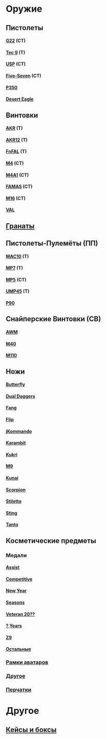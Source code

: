 # Оружие


## Пистолеты


#### [G22](https://alexkandy8.github.io/sulphur-dioxide/ids/weapons/pistols/G22) (CT)

#### [Tec 9](https://alexkandy8.github.io/sulphur-dioxide/ids/weapons/pistols/Tec9) (T)

#### [USP](https://alexkandy8.github.io/sulphur-dioxide/ids/weapons/pistols/USP) (CT)

#### [Five-Seven](https://alexkandy8.github.io/sulphur-dioxide/ids/weapons/pistols/FS) (CT)

#### [P350](https://alexkandy8.github.io/sulphur-dioxide/ids/weapons/pistols/P350)

#### [Desert Eagle](https://alexkandy8.github.io/sulphur-dioxide/ids/weapons/pistols/Deagle)



## Винтовки


#### [AKR](https://alexkandy8.github.io/sulphur-dioxide/ids/weapons/rifles/AKR) (T)

#### [AKR12](https://alexkandy8.github.io/sulphur-dioxide/ids/weapons/rifles/AKR12) (T)

#### [FnFAL](https://alexkandy8.github.io/sulphur-dioxide/ids/weapons/rifles/FnFAL) (T)

#### [M4](https://alexkandy8.github.io/sulphur-dioxide/ids/weapons/rifles/M4) (CT)

#### [M4A1](https://alexkandy8.github.io/sulphur-dioxide/ids/weapons/rifles/M4A1) (CT)

#### [FAMAS](https://alexkandy8.github.io/sulphur-dioxide/ids/weapons/rifles/Famas) (CT)

#### [M16](https://alexkandy8.github.io/sulphur-dioxide/ids/weapons/rifles/M16) (CT)

#### [VAL](https://alexkandy8.github.io/sulphur-dioxide/ids/weapons/rifles/VAL)


## [Гранаты](https://alexkandy8.github.io/sulphur-dioxide/ids/weapons/grenades)


## Пистолеты-Пулемёты (ПП)

#### [MAC10](https://alexkandy8.github.io/sulphur-dioxide/ids/weapons/subs/MAC10) (T)

#### [MP7](https://alexkandy8.github.io/sulphur-dioxide/ids/weapons/subs/MP7) (T)

#### [MP5](https://alexkandy8.github.io/sulphur-dioxide/ids/weapons/subs/MP5) (CT)

#### [UMP45](https://alexkandy8.github.io/sulphur-dioxide/ids/weapons/subs/UMP45) (T)

#### [P90](https://alexkandy8.github.io/sulphur-dioxide/ids/weapons/subs/P90)


## Снайперские Винтовки (СВ)

#### [AWM](https://alexkandy8.github.io/sulphur-dioxide/ids/weapons/srifles/AWM) 

#### [M40](https://alexkandy8.github.io/sulphur-dioxide/ids/weapons/srifles/M40) 

#### [M110](https://alexkandy8.github.io/sulphur-dioxide/ids/weapons/srifles/M110) 


## Ножи

#### [Butterfly](https://alexkandy8.github.io/sulphur-dioxide/ids/weapons/knifes/Butterfly)

#### [Dual Daggers](https://alexkandy8.github.io/sulphur-dioxide/ids/weapons/knifes/Daggers)

#### [Fang](https://alexkandy8.github.io/sulphur-dioxide/ids/weapons/knifes/Fang)

#### [Flip](https://alexkandy8.github.io/sulphur-dioxide/ids/weapons/knifes/Flip)

#### [jKommando](https://alexkandy8.github.io/sulphur-dioxide/ids/weapons/knifes/jKommando)

#### [Karambit](https://alexkandy8.github.io/sulphur-dioxide/ids/weapons/knifes/Karambit)

#### [Kukri](https://alexkandy8.github.io/sulphur-dioxide/ids/weapons/knifes/Kukri)

#### [M9](https://alexkandy8.github.io/sulphur-dioxide/ids/weapons/knifes/M9)

#### [Kunai](https://alexkandy8.github.io/sulphur-dioxide/ids/weapons/knifes/Kunai) 

#### [Scorpion](https://alexkandy8.github.io/sulphur-dioxide/ids/weapons/knifes/Scorpion)

#### [Stiletto](https://alexkandy8.github.io/sulphur-dioxide/ids/weapons/knifes/Stiletto)

#### [Sting](https://alexkandy8.github.io/sulphur-dioxide/ids/weapons/knifes/Sting)

#### [Tanto](https://alexkandy8.github.io/sulphur-dioxide/ids/weapons/knifes/Tanto)

## Косметические предметы

### Медали

#### [Assist](https://alexkandy8.github.io/sulphur-dioxide/ids/cosmetic/medals/Assist)

#### [Competitive](https://alexkandy8.github.io/sulphur-dioxide/ids/cosmetic/medals/Comp)

#### [New Year](https://alexkandy8.github.io/sulphur-dioxide/ids/cosmetic/medals/NY) 

#### [Seasons](https://alexkandy8.github.io/sulphur-dioxide/ids/cosmetic/medals/Season)

#### [Veteran 20??](https://alexkandy8.github.io/sulphur-dioxide/ids/cosmetic/medals/Veteran20xx)

#### [? Years](https://alexkandy8.github.io/sulphur-dioxide/ids/cosmetic/medals/XYears)

#### [Z9](https://alexkandy8.github.io/sulphur-dioxide/ids/cosmetic/medals/Z9)

#### [Остальные](https://alexkandy8.github.io/sulphur-dioxide/ids/cosmetic/medals/Misc)



###  [Рамки аватаров](https://alexkandy8.github.io/sulphur-dioxide/ids/cosmetic/avatar_frames)

### [Другое](https://alexkandy8.github.io/sulphur-dioxide/ids/cosmetic/Misc)

### [Перчатки](https://alexkandy8.github.io/sulphur-dioxide/ids/cosmetic/Gloves)

# Другое

## [Кейсы и боксы](https://alexkandy8.github.io/sulphur-dioxide/ids/cases_boxes)